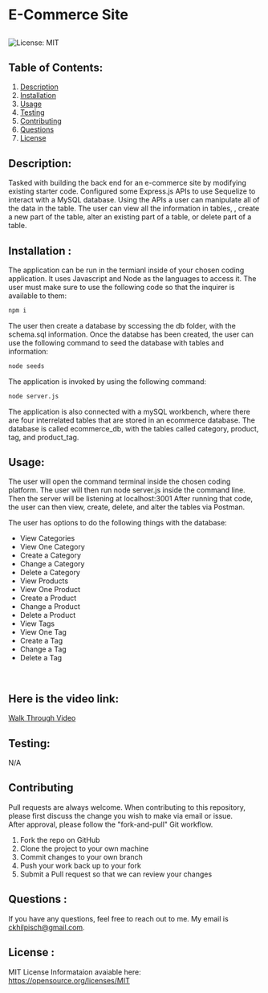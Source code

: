 # E-Commerce Site
## 
![License: MIT](https://img.shields.io/badge/License-MIT-yellow.svg)


## Table of Contents:
<ol>
<li><a href="#description">Description</a></li>
<li><a href="#installation">Installation</a></li>
<li><a href="#usage">Usage</a></li>
<li><a href="#testing">Testing</a></li>
<li><a href="#contributing">Contributing</a></li>
<li><a href="#questions">Questions</a></li>
<li><a href="#license">License</a></li>
</ol>

## Description:
Tasked with building the back end for an e-commerce site by modifying existing starter code.  Configured some Express.js APIs to use Sequelize to interact with a MySQL database.   Using the APIs a user can manipulate all of the data in the table.   The user can view all the information in tables, , create a new part of the table, alter an existing part of a table, or delete part of a table.

## Installation :
The application can be run in the termianl inside of your chosen coding application. It uses Javascript and Node as the languages to access it. 
The user must make sure to use the following code so that the inquirer is available to them:
```bash
npm i
```
The user then create a database by sccessing the db folder, with the schema.sql information.  Once the databse has been created, the user can use the following command to seed the database with tables and information:
```bash
node seeds
```
The application is invoked by using the following command:
```bash
node server.js
```

The application is also connected with a mySQL workbench, where there are four interrelated tables that are stored in an ecommerce database.  The database is called ecommerce_db, with the tables called category, product, tag, and product_tag.  

## Usage: 
The user will open the command terminal inside the chosen coding platform.  The user will then run node server.js inside the command line.  Then the server will be listening at localhost:3001   After running that code, the user can then view, create, delete, and alter the tables via Postman.  

The user has options to do the following things with the database: 
<ul> 
<li>View Categories</li>
<li>View One Category</li>
<li>Create a Category</li>
<li>Change a Category</li>
<li>Delete a Category</li>
<li>View Products</li>
<li>View One Product</li>
<li>Create a Product</li>
<li>Change a Product</li>
<li>Delete a Product</li>
<li>View Tags</li>
<li>View One Tag</li>
<li>Create a Tag</li>
<li>Change a Tag</li>
<li>Delete a Tag</li>
</ul>
<br>

<!-- 
### Here is the Website Walk Through:
<iframe src="https://drive.google.com/file/d/1dT3BC9Hmb9ngt6NrSiYmEZNNk15_hGIr/preview" width="640" height="480">embedded video</iframe> -->

## Here is the video link:
<a href =https://drive.google.com/file/d/1qoeUCeCVgEhhHtqJzuaHixmm02bzeIi9/view>Walk Through Video</a>

## Testing:
N/A

## Contributing

Pull requests are always welcome.  When contributing to this repository, please first discuss the change you wish to make via email or issue.  
After approval, please follow the "fork-and-pull" Git workflow.
<ol>
<li>Fork the repo on GitHub</li>
<li>Clone the project to your own machine</li>
<li>Commit changes to your own branch</li>
<li>Push your work back up to your fork</li>
<li>Submit a Pull request so that we can review your changes</li>
</ol>

## Questions :

If you have any questions, feel free to reach out to me.   My email is ckhilpisch@gmail.com.

## License :

MIT License
Informataion avaiable here: 
https://opensource.org/licenses/MIT
